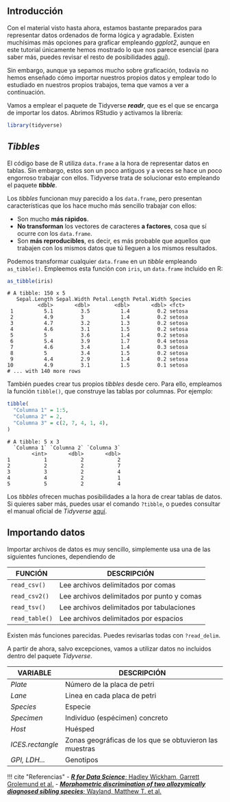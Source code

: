 ## Introducción

Con el material visto hasta ahora, estamos bastante preparados para representar datos ordenados de forma lógica y agradable. Existen muchísimas más opciones para graficar empleando _ggplot2_, aunque en este tutorial únicamente hemos mostrado lo que nos parece esencial (para saber más, puedes revisar el resto de posibilidades [aquí](https://r4ds.had.co.nz/)). 

Sin embargo, aunque ya sepamos mucho sobre graficación, todavía no hemos enseñado cómo importar nuestros propios datos y emplear todo lo estudiado en nuestros propios trabajos, tema que vamos a ver a continuación.

Vamos a emplear el paquete de Tidyverse **_readr_**, que es el que se encarga de importar los datos. Abrimos RStudio y activamos la librería:

```r
library(tidyverse)
```

## _Tibbles_

El código base de R utiliza ```data.frame``` a la hora de representar datos en tablas. Sin embargo, estos son un poco antiguos y a veces se hace un poco engorroso trabajar con ellos. Tidyverse trata de solucionar esto empleando el paquete **_tibble_**.

Los _tibbles_ funcionan muy parecido a los ```data.frame```, pero presentan características que los hace mucho más sencillo trabajar con ellos:

- Son mucho **más rápidos**.
- **No transforman** los vectores de caracteres **a factores**, cosa que sí ocurre con los ```data.frame```.
- Son **más reproducibles**, es decir, es más probable que aquellos que trabajen con los mismos datos que tú lleguen a los mismos resultados.

Podemos transformar cualquier ```data.frame``` en un _tibble_ empleando ```as_tibble()```. Empleemos esta función con ```iris```, un ```data.frame``` incluido en R:

```r
as_tibble(iris)
```
```
# A tibble: 150 x 5
   Sepal.Length Sepal.Width Petal.Length Petal.Width Species
          <dbl>       <dbl>        <dbl>       <dbl> <fct>  
 1          5.1         3.5          1.4         0.2 setosa 
 2          4.9         3            1.4         0.2 setosa 
 3          4.7         3.2          1.3         0.2 setosa 
 4          4.6         3.1          1.5         0.2 setosa 
 5          5           3.6          1.4         0.2 setosa 
 6          5.4         3.9          1.7         0.4 setosa 
 7          4.6         3.4          1.4         0.3 setosa 
 8          5           3.4          1.5         0.2 setosa 
 9          4.4         2.9          1.4         0.2 setosa 
10          4.9         3.1          1.5         0.1 setosa 
# ... with 140 more rows
```

También puedes crear tus propios _tibbles_ desde cero. Para ello, empleamos la función ```tibble()```, que construye las tablas por columnas. Por ejemplo:

```r
tibble(
  "Columna 1" = 1:5,
  "Columna 2" = 2,
  "Columna 3" = c(2, 7, 4, 1, 4),
)
```
```
# A tibble: 5 x 3
  `Columna 1` `Columna 2` `Columna 3`
        <int>       <dbl>       <dbl>
1           1           2           2
2           2           2           7
3           3           2           4
4           4           2           1
5           5           2           4
```

Los _tibbles_ ofrecen muchas posibilidades a la hora de crear tablas de datos. Si quieres saber más, puedes usar el comando ```?tibble```, o puedes consultar el manual oficial de _Tidyverse_ [aquí](https://r4ds.had.co.nz/tibbles.html).

## Importando datos

Importar archivos de datos es muy sencillo, simplemente usa una de las siguientes funciones, dependiendo de 

| FUNCIÓN             | DESCRIPCIÓN                                 |
| --------------------| --------------------------------------------|
| ```read_csv()```    |Lee archivos delimitados por comas           |
| ```read_csv2()```   |Lee archivos delimitados por punto y comas   |
| ```read_tsv()```    |Lee archivos delimitados por tabulaciones    |
| ```read_table()```  |Lee archivos delimitados por espacios        |

Existen más funciones parecidas. Puedes revisarlas todas con ```?read_delim```.

A partir de ahora, salvo excepciones, vamos a utilizar datos no incluidos dentro del paquete _Tidyverse_.

| VARIABLE          | DESCRIPCIÓN                                             |
|-------------------|---------------------------------------------------------|
| _Plate_           |Número de la placa de petri                              |
| _Lane_            |Linea en cada placa de petri                             |
| _Species_         |Especie                                                  |
| _Specimen_        |Individuo (espécimen) concreto                           |
| _Host_            |Huésped                                                  |
| _ICES.rectangle_  |Zonas geográficas de los que se obtuvieron las muestras  |
| _GPI, LDH..._     |Genotipos                                                |












!!! cite "Referencias"
    - [***R for Data Science***; Hadley Wickham, Garrett Grolemund et al.](https://r4ds.had.co.nz/)
    - [***Morphometric discrimination of two allozymically diagnosed sibling species***; Wayland, Matthew T. et al.](https://doi.org/10.5061/dryad.hd5c7)